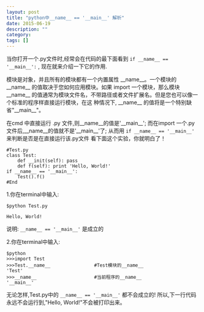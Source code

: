 ```yaml
---
layout: post
title: "python中__name__ == '__main__' 解析"
date: 2015-06-19
description: ""
category: 
tags: []
---
```


当你打开一个.py文件时,经常会在代码的最下面看到 `if __name__ == '__main__':` , 现在就来介绍一下它的作用.

模块是对象，并且所有的模块都有一个内置属性 \_\_name__。一个模块的 \_\_name__ 的值取决于您如何应用模块。如果 import 一个模块，那么模块__name__ 的值通常为模块文件名，不带路径或者文件扩展名。但是您也可以像一个标准的程序样直接运行模块，在这 种情况下, \_\_name__ 的值将是一个特别缺省"\_\_main__"。

在cmd 中直接运行 .py 文件,则\_\_name__的值是'\_\_main__';
而在import 一个.py文件后,\_\_name__的值就不是'\_\_main__'了;
从而用 `if __name__ == '__main__'` 来判断是否是在直接运行该.py文件
看下面这个实验，你就明白了！

    #Test.py
    class Test:
        def __init(self): pass
        def f(self): print 'Hello, World!'
    if __name__ == '__main__':
        Test().f()
    #End

1.你在terminal中输入:

    $python Test.py

    Hello, World!

说明: `__name__ == '__main__'` 是成立的

2.你在terminal中输入:

    $python
    >>>import Test
    >>>Test.__name__                #Test模块的__name__
    'Test'
    >>>__name__                     #当前程序的__name__
    '__main__'

无论怎样,Test.py中的 `__name__ == '__main__'` 都不会成立的!
所以,下一行代码永远不会运行到,"Hello, World!"不会被打印出来。
